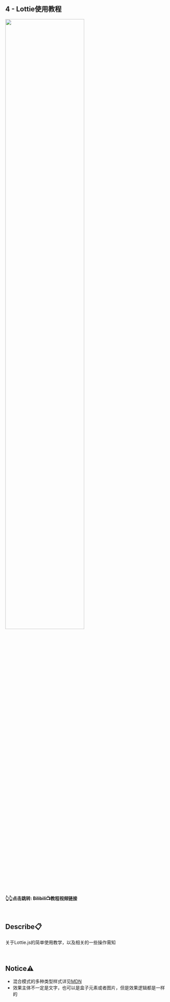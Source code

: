 ## **4 - Lottie使用教程**
<a href="https://www.bilibili.com/video/BV1ZH4y1C7bz">
<img src="https://i2.hdslb.com/bfs/archive/c5008a6d088e872b8c828636774b55391a312c7f.jpg" width="70%">
</a>

**👆👆点击跳转: Bilibili📺教程视频链接**

<br>

## **Describe📋️**
关于Lottie.js的简单使用教学，以及相关的一些操作需知

<br>

## **Notice⚠️**
- 混合模式的多种类型样式详见[MDN](https://developer.mozilla.org/zh-CN/docs/Web/CSS/mix-blend-mode)
- 效果主体不一定是文字，也可以是盒子元素或者图片，但是效果逻辑都是一样的
